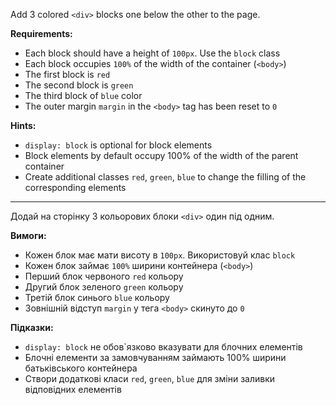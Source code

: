 Add 3 colored `<div>` blocks one below the other to the page.

**Requirements:**
- Each block should have a height of `100px`. Use the `block` class
- Each block occupies `100%` of the width of the container (`<body>`)
- The first block is `red`
- The second block is `green`
- The third block of `blue` color
- The outer margin `margin` in the `<body>` tag has been reset to `0`

**Hints:**
- `display: block` is optional for block elements
- Block elements by default occupy 100% of the width of the parent container
- Create additional classes `red`, `green`, `blue` to change the filling of the corresponding elements

---

Додай на сторінку 3 кольорових блоки `<div>` один під одним.

**Вимоги:**
- Кожен блок має мати висоту в `100px`. Використовуй клас `block`
- Кожен блок займає `100%` ширини контейнера (`<body>`)
- Перший блок червоного `red` кольору
- Другий блок зеленого `green` кольору
- Третій блок синього `blue` кольору
- Зовнішній відступ `margin` у тега `<body>` скинуто до `0`

**Підказки:**
- `display: block` не обов`язково вказувати для блочних елементів
- Блочні елементи за замовчуванням займають 100% ширини батьківського контейнера
- Створи додаткові класи `red`, `green`, `blue` для зміни заливки відповідних елементів